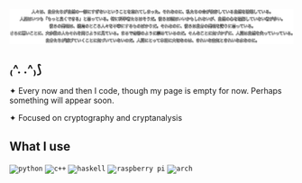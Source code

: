 <div align="center">
  <img alt="Banner" src="imagetext.png"/>
</div>

## ₍^. .^₎⟆


✦ Every now and then I code, though  my page is empty for now. Perhaps something will appear soon.

✦ Focused on cryptography and cryptanalysis

## What I use
<code><img height="20" alt="python" src="https://img.shields.io/badge/Python-14354C.svg?logo=python&logoColor=white"></code>
<code><img height="20" alt="c++" src="https://custom-icon-badges.demolab.com/badge/C++-9C033A.svg?logo=cpp2&logoColor=white"></code>
<code><img height="20" alt="haskell" src="https://img.shields.io/badge/Haskell-5e5086?style=flat&logo=haskell&logoColor=white"></code>
<code><img height="20" alt="raspberry pi" src="https://img.shields.io/badge/-Raspberry_Pi-C51A4A?style=flat&logo=Raspberry-Pi"></code>
<code><img height="20" alt="arch" src="https://img.shields.io/badge/Arch%20Linux-1793D1.svg?logo=arch-linux&logoColor=white"></code>
